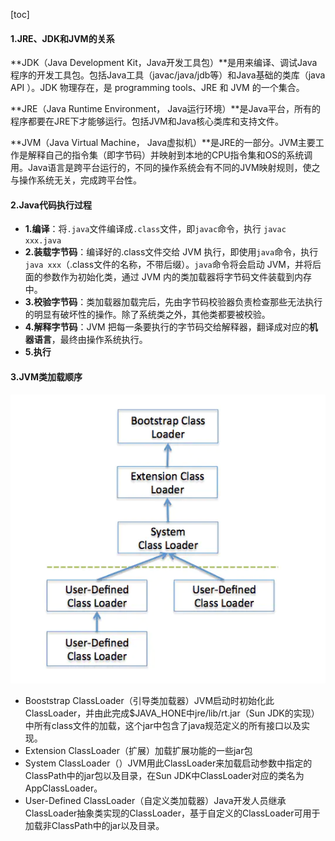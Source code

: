

[toc]

#### 1.JRE、JDK和JVM的关系

**JDK（Java Development Kit，Java开发工具包）**是用来编译、调试Java程序的开发工具包。包括Java工具（javac/java/jdb等）和Java基础的类库（java API ）。JDK 物理存在，是 programming tools、JRE 和 JVM 的一个集合。

**JRE（Java Runtime Environment， Java运行环境）**是Java平台，所有的程序都要在JRE下才能够运行。包括JVM和Java核心类库和支持文件。

**JVM（Java Virtual Machine， Java虚拟机）**是JRE的一部分。JVM主要工作是解释自己的指令集（即字节码）并映射到本地的CPU指令集和OS的系统调用。Java语言是跨平台运行的，不同的操作系统会有不同的JVM映射规则，使之与操作系统无关，完成跨平台性。



#### 2.Java代码执行过程

- **1.编译**：将`.java`文件编译成`.class`文件，即`javac`命令，执行 `javac xxx.java`
- **2.装载字节码**：编译好的.class文件交给 JVM 执行，即使用`java`命令，执行`java xxx`（.class文件的名称，不带后缀）。`java`命令将会启动 JVM，并将后面的参数作为初始化类，通过 JVM 内的类加载器将字节码文件装载到内存中。
- **3.校验字节码**：类加载器加载完后，先由字节码校验器负责检查那些无法执行的明显有破坏性的操作。除了系统类之外，其他类都要被校验。
- **4.解释字节码**：JVM 把每一条要执行的字节码交给解释器，翻译成对应的**机器语言**，最终由操作系统执行。
- **5.执行**



#### 3.**JVM类加载顺序**



![image-20210416165047565](JVM.assets/image-20210416165047565.png)

- Booststrap ClassLoader（引导类加载器）JVM启动时初始化此ClassLoader，并由此完成$JAVA_HONE中jre/lib/rt.jar（Sun JDK的实现）中所有class文件的加载，这个jar中包含了java规范定义的所有接口以及实现。
- Extension ClassLoader（扩展）加载扩展功能的一些jar包
- System ClassLoader（）JVM用此ClassLoader来加载启动参数中指定的ClassPath中的jar包以及目录，在Sun JDK中ClassLoader对应的类名为AppClassLoader。
- User-Defined ClassLoader（自定义类加载器）Java开发人员继承ClassLoader抽象类实现的ClassLoader，基于自定义的ClassLoader可用于加载非ClassPath中的jar以及目录。